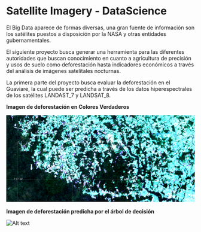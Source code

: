 # Satellite Imagery - DataScience

El Big Data aparece de formas diversas, una gran fuente de información son los satélites puestos a disposición por la NASA y otras entidades gubernamentales.

El siguiente proyecto busca generar una herramienta para las diferentes autoridades que buscan conocimiento en cuanto a agricultura de precisión y usos de suelo como deforestación hasta indicadores económicos a través del análisis de imágenes satelitales nocturnas.

La primera parte del proyecto busca evaluar la deforestación en el Guaviare, la cual puede ser predicha a través de los datos hiperespectrales de los satélites LANDAST_7 y LANDSAT_8.

**Imagen de deforestación en Colores Verdaderos**

![Alt text](img/True-Color-Guaviare.PNG?raw=true "Imagen True - Color - Guaviare")

**Imagen de deforestación predicha por el árbol de decisión**

![Alt text](img/Deforestación-Guaviare.PNG?raw=true "Imagen False - Color - Guaviare")



